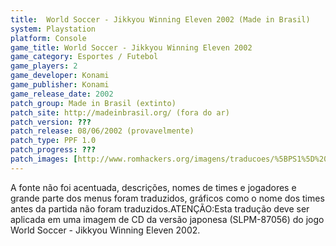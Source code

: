 ```yaml
---
title:  World Soccer - Jikkyou Winning Eleven 2002 (Made in Brasil)
system: Playstation
platform: Console
game_title: World Soccer - Jikkyou Winning Eleven 2002
game_category: Esportes / Futebol
game_players: 2
game_developer: Konami
game_publisher: Konami
game_release_date: 2002
patch_group: Made in Brasil (extinto)
patch_site: http://madeinbrasil.org/ (fora do ar)
patch_version: ???
patch_release: 08/06/2002 (provavelmente)
patch_type: PPF 1.0
patch_progress: ???
patch_images: [http://www.romhackers.org/imagens/traducoes/%5BPS1%5D%20World%20Soccer%20-%20Jikkyou%20Winning%20Eleven%202002%20-%20Made%20in%20Brasil%20-%201.jpg,http://www.romhackers.org/imagens/traducoes/%5BPS1%5D%20World%20Soccer%20-%20Jikkyou%20Winning%20Eleven%202002%20-%20Made%20in%20Brasil%20-%202.jpg,http://www.romhackers.org/imagens/traducoes/%5BPS1%5D%20World%20Soccer%20-%20Jikkyou%20Winning%20Eleven%202002%20-%20Made%20in%20Brasil%20-%203.jpg]
---
```

A fonte não foi acentuada, descrições, nomes de times e jogadores e grande parte dos menus foram traduzidos, gráficos como o nome dos times antes da partida não foram traduzidos.ATENÇÃO:Esta tradução deve ser aplicada em uma imagem de CD da versão japonesa (SLPM-87056) do jogo World Soccer - Jikkyou Winning Eleven 2002.